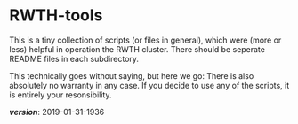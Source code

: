 # RWTH-tools

This is a tiny collection of scripts (or files in general), which were (more or less) 
helpful in operation the RWTH cluster.
There should be seperate README files in each subdirectory.

This technically goes without saying, but here we go: 
There is also absolutely no warranty in any case. If you decide to use any of the scripts, it is entirely your resonsibility.

___version___: 2019-01-31-1936
